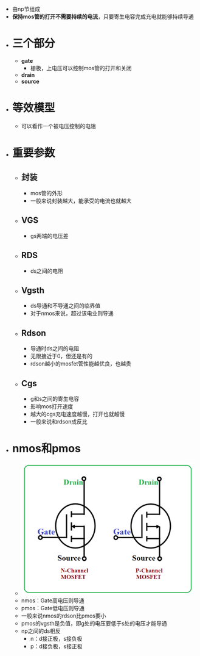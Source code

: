 - 由np节组成
- **保持mos管的打开不需要持续的电流**，只要寄生电容完成充电就能够持续导通
- # 三个部分
	- **gate**
		- 栅极，上电压可以控制mos管的打开和关闭
	- **drain**
	- **source**
- # 等效模型
	- 可以看作一个被电压控制的电阻
- # 重要参数
	- ## 封装
		- mos管的外形
		- 一般来说封装越大，能承受的电流也就越大
	- ## VGS
		- gs两端的电压差
	- ## RDS
		- ds之间的电阻
	- ## Vgsth
		- ds导通和不导通之间的临界值
		- 对于nmos来说，超过该电业则导通
	- ## Rdson
		- 导通时ds之间的电阻
		- 无限接近于0，但还是有的
		- rdson越小的mosfet管性能越优良，也越贵
	- ## Cgs
		- g和s之间的寄生电容
		- 影响mos打开速度
		- 越大的cgs充电速度越慢，打开也就越慢
		- 一般来说和rdson成反比
- # nmos和pmos
	- ![image.png](../assets/image_1663234824026_0.png)
	- nmos：Gate高电压则导通
	- pmos：Gate低电压则导通
	- 一般来说nmos的rdson比pmos要小
	- pmos的vgsth是负值，即g处的电压要低于s处的电压才能导通
	- np之间的ds相反
		- n：d接正极，s接负极
		- p：d接负极，s接正极